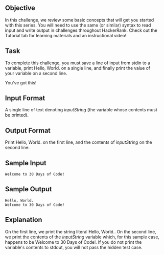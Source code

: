 ## Objective
In this challenge, we review some basic concepts that will get you started with this series. You will need to use the same (or similar) syntax to read input and write output in challenges throughout HackerRank. Check out the Tutorial tab for learning materials and an instructional video!

## Task
To complete this challenge, you must save a line of input from stdin to a variable, print Hello, World. on a single line, and finally print the value of your variable on a second line.

You've got this!

## Input Format

A single line of text denoting *inputString* (the variable whose contents must be printed).

## Output Format

Print Hello, World. on the first line, and the contents of *inputString*  on the second line.

## Sample Input
```
Welcome to 30 Days of Code!
```
## Sample Output
```
Hello, World. 
Welcome to 30 Days of Code!
```
## Explanation

On the first line, we print the string literal Hello, World.. On the second line, we print the contents of the *inputString*  variable which, for this sample case, happens to be Welcome to 30 Days of Code!. If you do not print the variable's contents to stdout, you will not pass the hidden test case.

